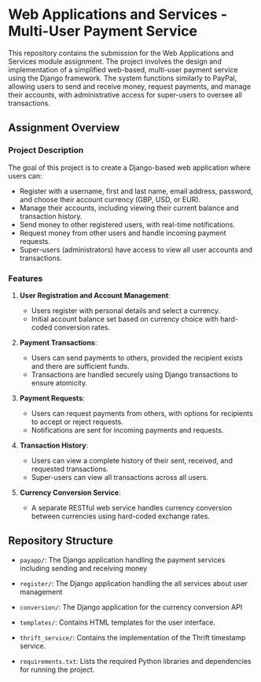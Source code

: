 # Web Applications and Services - Multi-User Payment Service

This repository contains the submission for the Web Applications and Services module assignment. The project involves the design and implementation of a simplified web-based, multi-user payment service using the Django framework. The system functions similarly to PayPal, allowing users to send and receive money, request payments, and manage their accounts, with administrative access for super-users to oversee all transactions.

## Assignment Overview

### Project Description

The goal of this project is to create a Django-based web application where users can:
- Register with a username, first and last name, email address, password, and choose their account currency (GBP, USD, or EUR).
- Manage their accounts, including viewing their current balance and transaction history.
- Send money to other registered users, with real-time notifications.
- Request money from other users and handle incoming payment requests.
- Super-users (administrators) have access to view all user accounts and transactions.

### Features

1. **User Registration and Account Management**:
   - Users register with personal details and select a currency.
   - Initial account balance set based on currency choice with hard-coded conversion rates.

2. **Payment Transactions**:
   - Users can send payments to others, provided the recipient exists and there are sufficient funds.
   - Transactions are handled securely using Django transactions to ensure atomicity.

3. **Payment Requests**:
   - Users can request payments from others, with options for recipients to accept or reject requests.
   - Notifications are sent for incoming payments and requests.

4. **Transaction History**:
   - Users can view a complete history of their sent, received, and requested transactions.
   - Super-users can view all transactions across all users.

5. **Currency Conversion Service**:
   - A separate RESTful web service handles currency conversion between currencies using hard-coded exchange rates.


## Repository Structure

- `payapp/`: The Django application handling the payment services including sending and receiving money

- `register/`: The Django application handling the all services about user management

- `conversion/`: The Django application for the currency conversion API

- `templates/`: Contains HTML templates for the user interface.

- `thrift_service/`: Contains the implementation of the Thrift timestamp service.

- `requirements.txt`: Lists the required Python libraries and dependencies for running the project.
